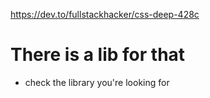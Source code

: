 https://dev.to/fullstackhacker/css-deep-428c

# There is a lib for that 

- check the library you're looking for 
